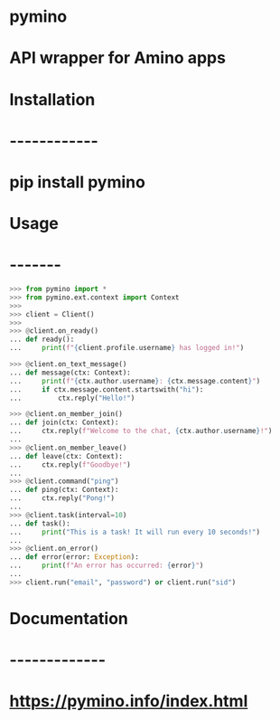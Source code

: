 # pymino
# API wrapper for Amino apps
#

# Installation
# ------------
# pip install pymino

# Usage
# -------
```py
>>> from pymino import *
>>> from pymino.ext.context import Context
>>>
>>> client = Client()
>>>
>>> @client.on_ready()
... def ready():
...     print(f"{client.profile.username} has logged in!")

>>> @client.on_text_message()
... def message(ctx: Context):
...     print(f"{ctx.author.username}: {ctx.message.content}")
...     if ctx.message.content.startswith("hi"):
...         ctx.reply("Hello!")

>>> @client.on_member_join()
... def join(ctx: Context):
...     ctx.reply(f"Welcome to the chat, {ctx.author.username}!")
...
>>> @client.on_member_leave()
... def leave(ctx: Context):
...     ctx.reply(f"Goodbye!")
...
>>> @client.command("ping")
... def ping(ctx: Context):
...     ctx.reply("Pong!")
...
>>> @client.task(interval=10)
... def task():
...     print("This is a task! It will run every 10 seconds!")
...
>>> @client.on_error()
... def error(error: Exception):
...     print(f"An error has occurred: {error}")
...
>>> client.run("email", "password") or client.run("sid")
```
# Documentation
# -------------
# https://pymino.info/index.html
#
#


